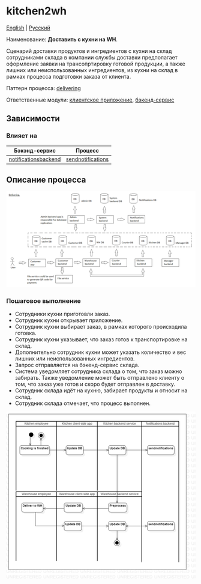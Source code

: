 # kitchen2wh

[English](kitchen2wh.md) | [Русский](kitchen2wh.ru.md)

Наименование: **Доставить с кухни на WH**.

Сценарий доставки продуктов и ингредиентов с кухни на склад сотрудниками склада в компании службы доставки предполагает оформление заявки на трансопртировку готовой продукции, а также лишних или неиспользованных ингредиентов, из кухни на склад в рамках процесса подготовки заказа от клиента.

Паттерн процесса: [delivering](../../processpatterns/delivering.ru.md)

Ответственные модули: [клиентское приложение](../../frontend/warehouseclient.md), [бэкенд-сервис](../../backend/warehousebackend.md)

## Зависимости

### Влияет на

| Бэкэнд-сервис | Процесс |
| --- | ---- |
| [notificationsbackend](../../backend/notificationsbackend.ru.md) | [sendnotifications](../notificationsbackend/sendnotifications.ru.md) |

## Описание процесса

![delivering_overall](../../img/delivering_overall.png)

### Пошаговое выполнение

- Сотрудники кухни приготовли заказ.
- Сотрудник кухни открывает приложение.
- Сотрудник кухни выбирает заказ, в рамках которого происходила готовка.
- Сотрудник кухни указывает, что заказ готов к транспортировке на склад.
- Дополнительно сотрудник кухни может указать количество и вес лишних или неиспользованных ингредиентов.
- Запрос отправляется на бэкенд-сервис склада.
- Система уведомляет сотрудника склада о том, что заказ можно забирать. Также уведомление может быть отправлено клиенту о том, что заказ уже готов и скоро будет отправлен в доставку.
- Сотрудник склада идёт на кухню, забирает продукты и относит на склад.
- Сотрудник склада отмечает, что процесс выполнен.

![warehouse.kitchen2wh](../../img/activitydiagrams/warehouse.kitchen2wh.png)
